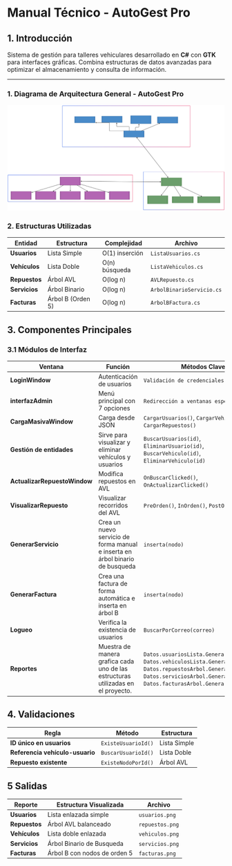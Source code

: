 # Manual Técnico - AutoGest Pro

## 1. Introducción
Sistema de gestión para talleres vehiculares desarrollado en **C#** con **GTK** para interfaces gráficas. Combina estructuras de datos avanzadas para optimizar el almacenamiento y consulta de información.

---
### 1. Diagrama de Arquitectura General - AutoGest Pro
![Diagrama](img/diagrama.svg)


### 2. Estructuras Utilizadas

| **Entidad**   | **Estructura**        | **Complejidad**   | **Archivo**                |
|---------------|-----------------------|-------------------|----------------------------|
| **Usuarios**  | Lista Simple          | O(1) inserción    | `ListaUsuarios.cs`         |
| **Vehículos** | Lista Doble           | O(n) búsqueda     | `ListaVehiculos.cs`        |
| **Repuestos** | Árbol AVL             | O(log n)          | `AVLRepuesto.cs`           |
| **Servicios** | Árbol Binario         | O(log n)          | `ArbolBinarioServicio.cs`  |
| **Facturas**  | Árbol B (Orden 5)     | O(log n)          | `ArbolBFactura.cs`         |

## 3. Componentes Principales

### 3.1 Módulos de Interfaz

| **Ventana**               | **Función**                              | **Métodos Clave**                      |
|---------------------------|------------------------------------------|----------------------------------------|
| **LoginWindow**            | Autenticación de usuarios               | `Validación de credenciales`           |
| **interfazAdmin**          | Menú principal con 7 opciones           | `Redirección a ventanas específicas`  |
| **CargaMasivaWindow**      | Carga desde JSON                        | `CargarUsuarios()`, `CargarVehiculos()`, `CargarRepuestos()` |
| **Gestión de entidades**      | Sirve para visualizar y eliminar vehículos y usuarios                        | `BuscarUsuarios(id)`, `EliminarUsuario(id)`, `BuscarVehiculo(id)`, `EliminarVehiculo(id)` |
| **ActualizarRepuestoWindow** | Modifica repuestos en AVL               | `OnBuscarClicked()`, `OnActualizarClicked()` |
| **VisualizarRepuesto** | Visualizar recorridos del AVL               | `PreOrden()`, `InOrden()`, `PostOrden()` |
| **GenerarServicio** | Crea un nuevo servicio de forma manual e inserta en árbol binario de busqueda               | `inserta(nodo)` |
| **GenerarFactura** | Crea una factura de forma automática e inserta en árbol B               | `inserta(nodo)` |
| **Logueo** | Verifica la existencia de usuarios               | `BuscarPorCorreo(correo)` |
| **Reportes** | Muestra de manera grafica cada uno de las estructuras utilizadas en el proyecto.               | `Datos.usuariosLista.GenerarGraphviz()`, `Datos.vehiculosLista.GenerarGraphviz()`, `Datos.repuestosArbol.GenerarGraphviz()`, `Datos.serviciosArbol.GenerarGraphviz()`, `Datos.facturasArbol.GenerarGraphviz()` |

## 4. Validaciones

| **Regla**                        | **Método**                | **Estructura**   |
|-----------------------------------|---------------------------|------------------|
| **ID único en usuarios**         | `ExisteUsuarioId()`       | Lista Simple     |
| **Referencia vehículo-usuario**  | `BuscarUsuarioId()`       | Lista Doble      |
| **Repuesto existente**           | `ExisteNodoPorId()`       | Árbol AVL        |

## 5 Salidas

| **Reporte**  | **Estructura Visualizada**    | **Archivo**      |
|--------------|--------------------------------|------------------|
| **Usuarios** | Lista enlazada simple         | `usuarios.png`   |
| **Repuestos**| Árbol AVL balanceado          | `repuestos.png`  |
| **Vehículos** | Lista doble enlazada  | `vehiculos.png`   |
| **Servicios**| Árbol Binario de Busqueda          | `servicios.png`  |
| **Facturas** | Árbol B con nodos de orden 5  | `facturas.png`   |


